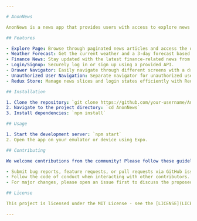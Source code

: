 ```yaml
---

# AnonNews

AnonNews is a news app that provides users with access to explore news articles, view weather forecasts based on their IP address, read finance-related news, and manage their login/signup credentials.

## Features

- Explore Page: Browse through paginated news articles and access the original article source via links.
- Weather Forecast: Get the current weather and a 3-day forecast based on the user's IP address.
- Finance News: Stay updated with the latest finance-related news from around the world in multiple languages.
- Login/Signup: Securely log in or sign up using a provided API.
- Drawer Navigator: Easily navigate through different screens with a drawer navigation menu.
- Unauthorized User Navigation: Separate navigator for unauthorized users, providing access to login and signup screens.
- Redux Store: Manage news slices and login states efficiently with Redux.

## Installation

1. Clone the repository: `git clone https://github.com/your-username/AnonNews.git`
2. Navigate to the project directory: `cd AnonNews`
3. Install dependencies: `npm install`

## Usage

1. Start the development server: `npm start`
2. Open the app on your emulator or device using Expo.

## Contributing

We welcome contributions from the community! Please follow these guidelines:

- Submit bug reports, feature requests, or pull requests via GitHub issues.
- Follow the code of conduct when interacting with other contributors.
- For major changes, please open an issue first to discuss the proposed changes.

## License

This project is licensed under the MIT License - see the [LICENSE](LICENSE) file for details.

---
```

